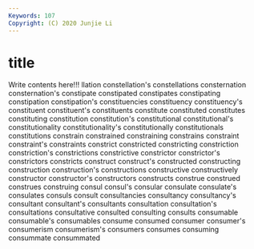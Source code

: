 ```yaml
---
Keywords: 107
Copyright: (C) 2020 Junjie Li
---
```


# title

Write contents here!!!
llation 
constellation's 
constellations 
consternation 
consternation's 
constipate 
constipated
constipates 
constipating 
constipation 
constipation's 
constituencies 
constituency 
constituency's 
constituent 
constituent's 
constituents
constitute 
constituted 
constitutes 
constituting 
constitution 
constitution's 
constitutional 
constitutional's 
constitutionality 
constitutionality's
constitutionally 
constitutionals 
constitutions 
constrain 
constrained 
constraining 
constrains 
constraint 
constraint's 
constraints
constrict 
constricted 
constricting 
constriction 
constriction's 
constrictions 
constrictive 
constrictor 
constrictor's 
constrictors
constricts 
construct 
construct's 
constructed 
constructing 
construction 
construction's 
constructions 
constructive 
constructively
constructor 
constructor's 
constructors 
constructs 
construe 
construed 
construes 
construing 
consul 
consul's
consular 
consulate 
consulate's 
consulates 
consuls 
consult 
consultancies 
consultancy 
consultancy's 
consultant
consultant's 
consultants 
consultation 
consultation's 
consultations 
consultative 
consulted 
consulting 
consults 
consumable
consumable's 
consumables 
consume 
consumed 
consumer 
consumer's 
consumerism 
consumerism's 
consumers 
consumes
consuming 
consummate 
consummated 
